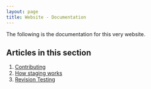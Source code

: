 ```yaml
---
layout: page
title: Website - Documentation
---
```


The following is the documentation for this very website.

## Articles in this section
1. [Contributing](/docs/website/contributing/)
2. [How staging works](/docs/website/how-staging-works/)
3. [Revision Testing](/docs/website/revision-testing/)
